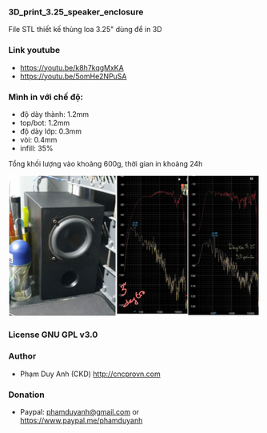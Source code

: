 ### 3D_print_3.25_speaker_enclosure
File STL thiết kế thùng loa 3.25" dùng để in 3D

### Link youtube
- https://youtu.be/k8h7kqgMxKA
- https://youtu.be/5omHe2NPuSA

### Mình in với chế độ:
- độ dày thành: 1.2mm
- top/bot: 1.2mm
- độ dày lớp: 0.3mm
- vòi: 0.4mm
- infill: 35%

Tổng khối lượng vào khoảng 600g, thời gian in khoảng 24h

![3.25" speaker enclosure](https://github.com/PhamDuyAnh/3D_print_3.25_speaker_enclosure/blob/main/20230915_151540.jpg)

### License GNU GPL v3.0

### Author
-  Phạm Duy Anh (CKD) http://cncprovn.com

### Donation
  -  Paypal: phamduyanh@gmail.com or https://www.paypal.me/phamduyanh
